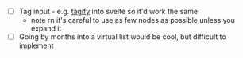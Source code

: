 - [ ] Tag input - e.g. [tagify](https://github.com/yairEO/tagify?tab=readme-ov-file#caveats) into svelte so it'd work the same
	- note rn it's careful to use as few nodes as possible unless you expand it
- [ ] Going by months into a virtual list would be cool, but difficult to implement